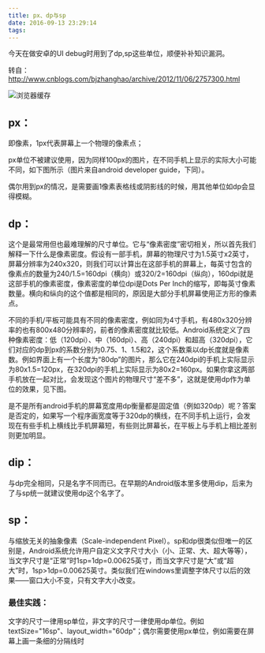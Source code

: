 ```yaml
---
title: px、dp与sp
date: 2016-09-13 23:29:14
tags:
---
```


今天在做安卓的UI debug时用到了dp,sp这些单位，顺便补补知识漏洞。

转自：http://www.cnblogs.com/bjzhanghao/archive/2012/11/06/2757300.html

![浏览器缓存](http://img.sc115.com/uploads/png/110125/201101251218231227.png)

<!--more-->

## px：
即像素，1px代表屏幕上一个物理的像素点；

px单位不被建议使用，因为同样100px的图片，在不同手机上显示的实际大小可能不同，如下图所示（图片来自android developer guide，下同）。

偶尔用到px的情况，是需要画1像素表格线或阴影线的时候，用其他单位如dp会显得模糊。

## dp：
这个是最常用但也最难理解的尺寸单位。它与“像素密度”密切相关，所以首先我们解释一下什么是像素密度。假设有一部手机，屏幕的物理尺寸为1.5英寸x2英寸，屏幕分辨率为240x320，则我们可以计算出在这部手机的屏幕上，每英寸包含的像素点的数量为240/1.5=160dpi（横向）或320/2=160dpi（纵向），160dpi就是这部手机的像素密度，像素密度的单位dpi是Dots Per Inch的缩写，即每英寸像素数量。横向和纵向的这个值都是相同的，原因是大部分手机屏幕使用正方形的像素点。

不同的手机/平板可能具有不同的像素密度，例如同为4寸手机，有480x320分辨率的也有800x480分辨率的，前者的像素密度就比较低。Android系统定义了四种像素密度：低（120dpi）、中（160dpi）、高（240dpi）和超高（320dpi），它们对应的dp到px的系数分别为0.75、1、1.5和2，这个系数乘以dp长度就是像素数。例如界面上有一个长度为“80dp”的图片，那么它在240dpi的手机上实际显示为80x1.5=120px，在320dpi的手机上实际显示为80x2=160px。如果你拿这两部手机放在一起对比，会发现这个图片的物理尺寸“差不多”，这就是使用dp作为单位的效果，见下图。


是不是所有android手机的屏幕宽度用dp衡量都是固定值（例如320dp）呢？答案是否定的，如果写一个程序画宽度等于320dp的横线，在不同手机上运行，会发现在有些手机上横线比手机屏幕短，有些则比屏幕长，在平板上与手机上相比差别则更加明显。

## dip：
与dp完全相同，只是名字不同而已。在早期的Android版本里多使用dip，后来为了与sp统一就建议使用dp这个名字了。

## sp：
与缩放无关的抽象像素（Scale-independent Pixel）。sp和dp很类似但唯一的区别是，Android系统允许用户自定义文字尺寸大小（小、正常、大、超大等等），当文字尺寸是“正常”时1sp=1dp=0.00625英寸，而当文字尺寸是“大”或“超大”时，1sp>1dp=0.00625英寸。类似我们在windows里调整字体尺寸以后的效果——窗口大小不变，只有文字大小改变。

### 最佳实践：

文字的尺寸一律用sp单位，非文字的尺寸一律使用dp单位。例如textSize="16sp"、layout_width="60dp"；偶尔需要使用px单位，例如需要在屏幕上画一条细的分隔线时